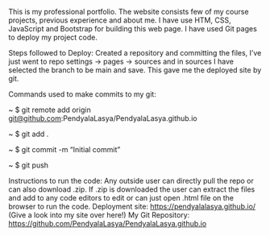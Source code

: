 This is my professional portfolio. The website consists few of my course projects, previous experience and about me. I have use HTM, CSS, JavaScript and Bootstrap for building this web page. I have used Git pages to deploy my project code.

Steps followed to Deploy:
Created a repository and committing the files, I’ve just went to repo settings -> pages -> sources and in sources I have selected the branch to be main and save. This gave me the deployed site by git.

Commands used to make commits to my git:

~ $ git remote add origin git@github.com:PendyalaLasya/PendyalaLasya.github.io

~ $ git add .

~ $ git commit -m “Initial commit”

~ $ git push  

Instructions to run the code:
Any outside user can directly pull the repo or can also download .zip. If .zip is downloaded the user can extract the files and add to any code editors to edit or can just open .html file on the browser to run the code.
Deployment site: https://pendyalalasya.github.io/ (Give a look into my site over here!)
My Git Repository: https://github.com/PendyalaLasya/PendyalaLasya.github.io
